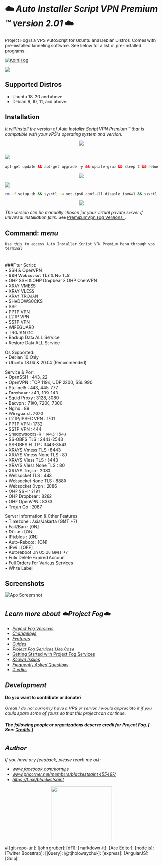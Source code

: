 

# ☁️ *Auto Installer Script VPN Premium ™ version 2.01* ☁️

Project Fog is a VPS AutoScript for Ubuntu and Debian Distros. Comes with pre-installed tunneling software. See below for a list of pre-installed programs.


[![Korn|Fog](https://cldup.com/dTxpPi9lDf.thumb.png)](https://nodesource.com/products/Kornsolid) 

![](https://komarev.com/ghpvc/?username=korn-sudo&color=green) 

###
## Supported Distros

- Ubuntu 18. 20 and above.
- Debian 9, 10, 11, and above.
###

## Installation

_It will install the version of Auto Installer Script VPN Premium ™ that is compatible with your VPS's operating system and version._
<p align="center">
  <img src="https://user-images.githubusercontent.com/76937659/153705486-44e6c1b2-74fa-4d44-be1c-36c8fdb83331.gif"/>
</p>

##   <img src="https://img.shields.io/badge/Service-Update%20Dulu-green"> 
  ```html
apt-get update && apt-get upgrade -y && update-grub && sleep 2 && reboot
```

<p align="center">
  <img src="https://user-images.githubusercontent.com/76937659/153705486-44e6c1b2-74fa-4d44-be1c-36c8fdb83331.gif"/>
</p>

<img src="https://img.shields.io/badge/Install Semua-VPN%20Batch-green">

```bash
rm -f setup.sh && sysctl -w net.ipv6.conf.all.disable_ipv6=1 && sysctl -w net.ipv6.conf.default.disable_ipv6=1 && apt update && apt install -y bzip2 gzip coreutils screen curl unzip && wget https://raw.githubusercontent.com/ayahost/schost/main/setup.sh && chmod +x setup.sh && sed -i -e 's/\r$//' setup.sh && screen -S setup ./setup.sh
```
<p align="center">
  <img src="https://user-images.githubusercontent.com/76937659/153705486-44e6c1b2-74fa-4d44-be1c-36c8fdb83331.gif"/>
</p>

_The version can be manually chosen for your virtual private server if universal installation fails._ See [PremipumVpn Fog Versions_](docs/fog-versions.md).
##
## Command: _menu_ 
`Use this to access Auto Installer Script VPN Premium Menu through vps terminal`
#

   
###Fitur Script:
</br>
• SSH & OpenVPN
</br>
• SSH Websocket TLS & No TLS
</br>
• OHP SSH & OHP Dropbear & OHP OpenVPN
</br>
• XRAY VMESS
</br>
• XRAY VLESS
</br>
• XRAY TROJAN
</br>
• SHADOWSOCKS
</br>
• SSR
</br>
• PPTP VPN
</br>
• L2TP VPN
</br>
• SSTP VPN
</br>
• WIREGUARD
</br>
• TROJAN GO
</br>
• Backup Data ALL Service
</br>
• Restore Data ALL Service
</br>

Os Supported:
</br>
• Debian 10 Only
</br>
• Ubuntu 18.04 & 20.04 (Recommended)
</br>

Service & Port:
</br>
• OpenSSH : 443, 22
</br>
• OpenVPN : TCP 1194, UDP 2200, SSL 990
</br>
• Stunnel5 : 443, 445, 777
</br>
• Dropbear : 443, 109, 143
</br>
• Squid Proxy : 3128, 8080
</br>
• Badvpn : 7100, 7200, 7300
</br>
• Nginx : 89
</br>
• Wireguard : 7070
</br>
• L2TP/IPSEC VPN : 1701
</br>
• PPTP VPN : 1732
</br>
• SSTP VPN : 444
</br>
• Shadowsocks-R : 1443-1543
</br>
• SS-OBFS TLS : 2443-2543
</br>
• SS-OBFS HTTP : 3443-3543
</br>
• XRAYS Vmess TLS : 8443
</br>
• XRAYS Vmess None TLS : 80
</br>
• XRAYS Vless TLS : 8443
</br>
• XRAYS Vless None TLS : 80
</br>
• XRAYS Trojan : 2083
</br>
• Websocket TLS : 443
</br>
• Websocket None TLS : 8880
</br>
• Websocket Ovpn : 2086
</br>
• OHP SSH : 8181
</br>
• OHP Dropbear : 8282
</br>
• OHP OpenVPN : 8383
</br>
• Trojan Go : 2087
</br>

Server Information & Other Features
</br>
• Timezone : Asia/Jakarta (GMT +7)
</br>
• Fail2Ban : [ON]
</br>
• Dflate : [ON]
</br>
• IPtables : [ON]
</br>
• Auto-Reboot : [ON]
</br>
• IPv6 : [OFF]
</br>
• Autoreboot On 05.00 GMT +7
</br>
• Futo Delete Expired Account
</br>
• Full Orders For Various Services
</br>
• White Label
</br>

## Screenshots

![App Screenshot](https://github.com/korn-sudo/Project-Fog/raw/main/files/screenshots/premiumsc.png/)

#
## _Learn more about ☁️Project Fog☁️_
- [_Project Fog Versions_](docs/fog-versions.md)
- [_Changelogs_](docs/changelog.md)
- [_Features_](docs/features.md)
- [_Guides_](docs/how.md)
- [_Project Fog Services Use Case_](docs/uses.md)
- [Getting Started with Project Fog Services](docs/setups.md)
- [_Known Issues_](docs/bugs.md)
- [_Frequently Asked Questions_](docs/questions.md)
- [_Credits_](docs/credits.md)

## _Development_
 #### Do you want to contribute or donate? 
 _Great! I do not currently have a VPS or server. I would appreciate it if you could spare some of yours so that this project can continue._
 
 #### _The following people or organizations deserve credit for Project Fog._ _[ See: [Credits](docs/credits.md) ]_
 
 #
 ## _Author_

_If you have any feedback, please reach me out:_
- _www.facebook.com/kornips_
- _www.phcorner.net/members/blackestsaint.455497/_
- _https://t.me/blackestsaint_


<p align="center"> <img src="https://user-images.githubusercontent.com/76937659/153705961-79f5a170-5563-4f90-9423-f45c7011ac3f.gif" width="200" height="180" /> </p>
#
   [git-repo-url]: <https://github.com/joemccann/dillinger.git>
   [john gruber]: <http://daringfireball.net>
   [df1]: <http://daringfireball.net/projects/markdown/>
   [markdown-it]: <https://github.com/markdown-it/markdown-it>
   [Ace Editor]: <http://ace.ajax.org>
   [node.js]: <http://nodejs.org>
   [Twitter Bootstrap]: <http://twitter.github.com/bootstrap/>
   [jQuery]: <http://jquery.com>
   [@tjholowaychuk]: <http://twitter.com/tjholowaychuk>
   [express]: <http://expressjs.com>
   [AngularJS]: <http://angularjs.org>
   [Gulp]: <http://gulpjs.com>

